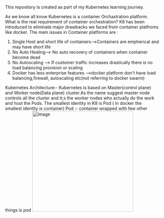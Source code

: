This repository is created as part of my Kubernetes learning journey.

As we know all know Kubernetes is a container Orchastration platform. What is the real requirement of container orchestration?
K8 has been introduced to eliminate major drawbacks we faced from container platfroms like docker.
The main issues in Container platforms are :
   1) Single Host and short life of containers-->Containers are empherical and may have short life
   2) No Auto Healing--> No auto recovery of containers when container become dead 
   3) No Autoscaling --> If customer traffic increases drastically there is no load balancing provision or scaling
   4) Docker has less enterprise features -->docker platform don't have load balancing,firewall, autoscaling etc(not referring to docker swarm)

Kubernetes Architecture:-
Kubernetes is based on Master(control plane) and Worker node(Data plane) cluster.As the name suggest master node controls all the cluster and it;s the worker nodes who actually do the work and host the Pods.
The smallest identity in K8 is Pod ( In docker the smallest identity is container)
Pod :- container wrapped with few other things is pod 
<img width="329" alt="image" src="https://user-images.githubusercontent.com/106343663/235786599-23a7e0e1-4ef6-4b33-9644-8f822425a04f.png">



